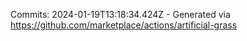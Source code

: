 Commits: 2024-01-19T13:18:34.424Z - Generated via https://github.com/marketplace/actions/artificial-grass
<br>
